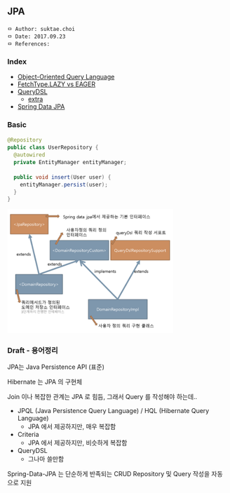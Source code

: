 ## JPA

```
ㅁ Author: suktae.choi
ㅁ Date: 2017.09.23
ㅁ References:
```

### Index
- [Object-Oriented Query Language](object-oriented-query-language)
- [FetchType.LAZY vs EAGER](lazy-eager)
- [QueryDSL](http://www.querydsl.com/static/querydsl/4.0.0/reference/ko-KR/html_single/)
  - [extra](https://doohwan-yoo.github.io/querydsl/)
- [Spring Data JPA](https://docs.spring.io/spring-data/jpa/docs/current/reference/html/)

### Basic
```java
@Repository
public class UserRepository {
  @autowired
  private EntityManager entityManager;

  public void insert(User user) {
    entityManager.persist(user);
  }
}
```

<img src="images/Screen%20Shot%202017-10-14%20at%2018.37.01.png" width="75%">

### Draft - 용어정리
JPA는 Java Persistence API (표준)

Hibernate 는 JPA 의 구현체

Join 이나 복잡한 관계는 JPA 로 힘듬, 그래서 Query 를 작성해야 하는데..
- JPQL (Java Persistence Query Language) / HQL (Hibernate Query Language)
  - JPA 에서 제공하지만, 매우 복잡함
- Criteria
  - JPA 에서 제공하지만, 비슷하게 복잡함
- QueryDSL
  - 그나마 쓸만함

Spring-Data-JPA 는 단순하게 반족되는 CRUD Repository 및 Query 작성을 자동으로 지원
